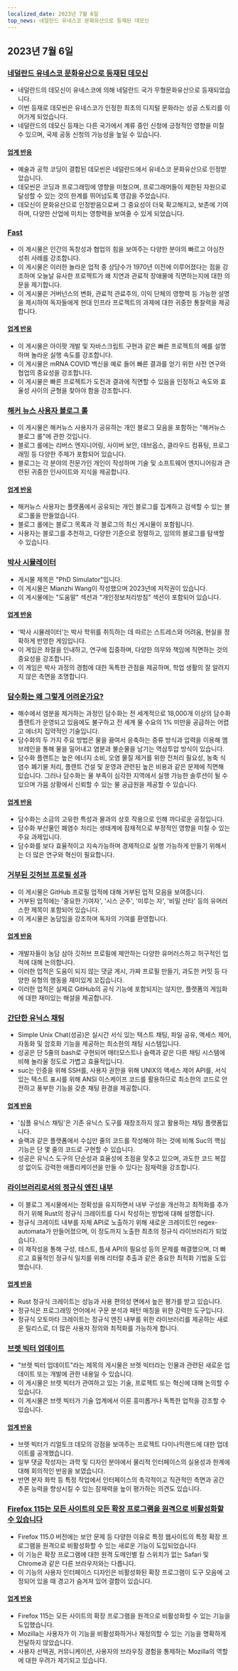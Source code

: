 ```yaml
---
localized_date: 2023년 7월 6일
top_news: 네덜란드 유네스코 문화유산으로 등재된 데모신
---
```


## 2023년 7월 6일

### [네덜란드 유네스코 문화유산으로 등재된 데모신](http://demoscene-the-art-of-coding.net/2023/07/03/unescodemoscene-accepted-as-unesco-cultural-heritage-in-the-netherlands/)

- 네덜란드의 데모신이 유네스코에 의해 네덜란드 국가 무형문화유산으로 등재되었습니다.
- 이번 등재로 데모씬은 유네스코가 인정한 최초의 디지털 문화라는 성공 스토리를 이어가게 되었습니다.
- 네덜란드의 데모신 등재는 다른 국가에서 계류 중인 신청에 긍정적인 영향을 미칠 수 있으며, 국제 공동 신청의 가능성을 높일 수 있습니다.

#### [업계 반응](http://news.ycombinator.com/item?id=36597460)

- 예술과 공학 코딩이 결합된 데모씬은 네덜란드에서 유네스코 문화유산으로 인정받았습니다.
- 데모씬은 코딩과 프로그래밍에 영향을 미쳤으며, 프로그래머들이 제한된 자원으로 달성할 수 있는 것의 한계를 뛰어넘도록 영감을 주었습니다.
- 데모신이 문화유산으로 인정받음으로써 그 중요성이 더욱 확고해지고, 보존에 기여하며, 다양한 산업에 미치는 영향력을 보여줄 수 있게 되었습니다.

### [Fast](https://patrickcollison.com/fast)

- 이 게시물은 인간의 독창성과 협업의 힘을 보여주는 다양한 분야의 빠르고 야심찬 성취 사례를 강조합니다.
- 이 게시물은 이러한 놀라운 업적 중 상당수가 1970년 이전에 이루어졌다는 점을 강조하며 오늘날 유사한 프로젝트가 왜 지연과 관료적 장애물에 직면하는지에 대한 의문을 제기합니다.
- 이 게시물은 거버넌스의 변화, 관료적 관료주의, 이익 단체의 영향력 등 가능한 설명을 제시하여 독자들에게 현대 인프라 프로젝트의 과제에 대한 귀중한 통찰력을 제공합니다.

#### [업계 반응](http://news.ycombinator.com/item?id=36605912)

- 이 게시물은 아이팟 개발 및 자바스크립트 구현과 같은 빠른 프로젝트의 예를 설명하며 놀라운 실행 속도를 강조합니다.
- 이 게시물은 mRNA COVID 백신을 예로 들어 빠른 결과를 얻기 위한 사전 연구와 협업의 중요성을 강조합니다.
- 이 게시물은 빠른 프로젝트가 도전과 결과에 직면할 수 있음을 인정하고 속도와 효율성 사이의 균형을 찾아야 함을 강조합니다.

### [해커 뉴스 사용자 블로그 롤](https://dm.hn)

- 이 게시물은 해커뉴스 사용자가 공유하는 개인 블로그 모음을 포함하는 "해커뉴스 블로그 롤"에 관한 것입니다.
- 블로그 롤에는 리버스 엔지니어링, 사이버 보안, 데브옵스, 클라우드 컴퓨팅, 프로그래밍 등 다양한 주제가 포함되어 있습니다.
- 블로그는 각 분야의 전문가인 개인이 작성하며 기술 및 소프트웨어 엔지니어링과 관련된 귀중한 인사이트와 지식을 제공합니다.

#### [업계 반응](http://news.ycombinator.com/item?id=36605493)

- 해커뉴스 사용자는 플랫폼에서 공유되는 개인 블로그를 집계하고 검색할 수 있는 블로그롤을 만들었습니다.
- 블로그 롤에는 블로그 목록과 각 블로그의 최신 게시물이 포함됩니다.
- 사용자는 블로그를 추천하고, 다양한 기준으로 정렬하고, 임의의 블로그를 탐색할 수 있습니다.

### [박사 시뮬레이터](https://research.wmz.ninja/projects/phd/index.html)

- 게시물 제목은 "PhD Simulator"입니다.
- 이 게시물은 Mianzhi Wang이 작성했으며 2023년에 저작권이 있습니다.
- 이 게시물에는 "도움말" 섹션과 "개인정보처리방침" 섹션이 포함되어 있습니다.

#### [업계 반응](http://news.ycombinator.com/item?id=36597534)

- '박사 시뮬레이터'는 박사 학위를 취득하는 데 따르는 스트레스와 어려움, 현실을 정확하게 반영한 게임입니다.
- 이 게임은 좌절을 인내하고, 연구에 집중하며, 다양한 의무와 책임에 직면하는 것의 중요성을 강조합니다.
- 이 게임은 박사 과정의 경험에 대한 독특한 관점을 제공하며, 학업 생활의 잘 알려지지 않은 측면을 조명합니다.

### [담수화는 왜 그렇게 어려운가요?](https://practical.engineering/blog/2023/6/28/why-is-desalination-so-difficult)

- 해수에서 염분을 제거하는 과정인 담수화는 전 세계적으로 18,000개 이상의 담수화 플랜트가 운영되고 있음에도 불구하고 전 세계 물 수요의 1% 미만을 공급하는 어렵고 에너지 집약적인 기술입니다.
- 담수화의 두 가지 주요 방법은 물을 끓여서 응축하는 증류 방식과 압력을 이용해 멤브레인을 통해 물을 밀어내고 염분과 불순물을 남기는 역삼투압 방식이 있습니다.
- 담수화 플랜트는 높은 에너지 소비, 오염 물질 제거를 위한 전처리 필요성, 농축 식염수 폐기물 처리, 플랜트 건설 및 운영과 관련된 높은 비용과 같은 문제에 직면해 있습니다. 그러나 담수화는 물 부족이 심각한 지역에서 실행 가능한 솔루션이 될 수 있으며 가뭄 상황에서 신뢰할 수 있는 물 공급원을 제공할 수 있습니다.

#### [업계 반응](http://news.ycombinator.com/item?id=36602909)

- 담수화는 소금의 고유한 특성과 물과의 상호 작용으로 인해 까다로운 공정입니다.
- 담수화 부산물인 폐염수 처리는 생태계에 잠재적으로 부정적인 영향을 미칠 수 있는 주요 과제입니다.
- 담수화를 보다 효율적이고 지속가능하며 경제적으로 실행 가능하게 만들기 위해서는 더 많은 연구와 혁신이 필요합니다.

### [거부된 깃허브 프로필 성과](https://github.com/Flet/rejected-github-profile-achievements)

- 이 게시물은 GitHub 프로필 업적에 대해 거부된 업적 모음을 보여줍니다.
- 거부된 업적에는 '중요한 기여자', '시스 군주', '미루는 자', '비밀 산타' 등의 유머러스한 제목이 포함되어 있습니다.
- 이 게시물은 농담임을 강조하며 독자의 기여를 환영합니다.

#### [업계 반응](http://news.ycombinator.com/item?id=36607439)

- 개발자들이 농담 삼아 깃허브 프로필에 제안하는 다양한 유머러스하고 허구적인 업적에 대해 논의합니다.
- 이러한 업적은 도움이 되지 않는 댓글 게시, 가짜 프로필 만들기, 과도한 커밋 등 다양한 유형의 행동을 재미있게 꼬집습니다.
- 이러한 업적은 실제로 GitHub의 공식 기능에 포함되지는 않지만, 플랫폼의 게임화에 대한 재미있는 해설을 제공합니다.

### [간단한 유닉스 채팅](https://the-dam.org/docs/explanations/suc.html)

- Simple Unix Chat(성공)은 실시간 서식 있는 텍스트 채팅, 파일 공유, 액세스 제어, 자동화 및 암호화 기능을 제공하는 최소한의 채팅 시스템입니다.
- 성공은 단 5줄의 bash로 구현되어 매터모스트나 슬랙과 같은 다른 채팅 시스템에 비해 놀라울 정도로 가볍고 효율적입니다.
- suc는 인증을 위해 SSH를, 사용자 권한을 위해 UNIX의 액세스 제어 API를, 서식 있는 텍스트 표시를 위해 ANSI 이스케이프 코드를 활용하므로 최소한의 코드로 안전하고 풍부한 기능을 갖춘 채팅 환경을 제공합니다.

#### [업계 반응](http://news.ycombinator.com/item?id=36594916)

- '심플 유닉스 채팅'은 기존 유닉스 도구를 재창조하지 않고 활용하는 채팅 플랫폼입니다.
- 슬랙과 같은 플랫폼에서 수십만 줄의 코드를 작성해야 하는 것에 비해 Suc의 핵심 기능은 단 몇 줄의 코드로 구현할 수 있습니다.
- 성공은 유닉스 도구의 단순성과 효율성에 초점을 맞추고 있으며, 과도한 코드 복잡성 없이도 강력한 애플리케이션을 만들 수 있다는 잠재력을 강조합니다.

### [라이브러리로서의 정규식 엔진 내부](https://blog.burntsushi.net/regex-internals/)

- 이 블로그 게시물에서는 정확성을 유지하면서 내부 구성을 개선하고 최적화를 추가하기 위해 Rust의 정규식 크레이트를 다시 작성하는 방법에 대해 설명합니다.
- 정규식 크레이트 내부를 자체 API로 노출하기 위해 새로운 크레이트인 regex-automata가 만들어졌으며, 이 정도까지 노출한 최초의 정규식 라이브러리가 되었습니다.
- 이 재작성을 통해 구성, 테스트, 틈새 API의 필요성 등의 문제를 해결했으며, 더 빠르고 효율적인 정규식 일치를 위해 리터럴 추출과 같은 중요한 최적화 기법을 도입했습니다.

#### [업계 반응](http://news.ycombinator.com/item?id=36600263)

- Rust 정규식 크레이트는 성능과 사용 편의성 면에서 높은 평가를 받고 있습니다.
- 정규식은 프로그래밍 언어에서 구문 분석과 패턴 매칭을 위한 강력한 도구입니다.
- 정규식 오토마타 크레이트는 정규식 엔진 내부를 위한 라이브러리를 제공하는 새로운 릴리스로, 더 많은 사용자 정의와 최적화를 가능하게 합니다.

### [브렛 빅터 업데이트](http://worrydream.com/July2023/)

- "브렛 빅터 업데이트"라는 제목의 게시물은 브렛 빅터라는 인물과 관련된 새로운 업데이트 또는 개발에 관한 내용일 수 있습니다.
- 이 게시물은 브렛 빅터가 관여하고 있는 기술, 프로젝트 또는 혁신에 대해 논의할 수 있습니다.
- 이 게시물은 브렛 빅터가 기술 업계에서 이룬 흥미롭거나 독특한 업적을 강조할 수 있습니다.

#### [업계 반응](http://news.ycombinator.com/item?id=36596095)

- 브렛 빅터가 리얼토크 데모의 강점을 보여주는 프로젝트 다이나믹랜드에 대한 업데이트를 공개했습니다.
- 일부 댓글 작성자는 과학 및 디자인 분야에서 물리적 인터페이스의 실용성과 한계에 대해 회의적인 반응을 보였습니다.
- 반면 분자 화학 등 특정 작업에서 인터페이스의 촉각적이고 직관적인 측면과 공간 추론 능력을 향상시킬 수 있는 잠재력을 높이 평가하는 의견도 있습니다.

### [Firefox 115는 모든 사이트의 모든 확장 프로그램을 원격으로 비활성화할 수 있습니다](https://lapcatsoftware.com/articles/2023/7/1.html)

- Firefox 115.0 버전에는 보안 문제 등 다양한 이유로 특정 웹사이트의 특정 확장 프로그램을 원격으로 비활성화할 수 있는 새로운 기능이 도입되었습니다.
- 이 기능은 확장 프로그램에 대한 원격 도메인별 킬 스위치가 없는 Safari 및 Chrome과 같은 다른 브라우저와는 다릅니다.
- 이 기능의 사용자 인터페이스 디자인은 비활성화된 확장 프로그램이 도구 모음에 고정되어 있을 때 경고가 숨겨져 있어 결함이 있습니다.

#### [업계 반응](http://news.ycombinator.com/item?id=36602193)

- Firefox 115는 모든 사이트의 확장 프로그램을 원격으로 비활성화할 수 있는 기능을 도입했습니다.
- Mozilla는 사용자가 이 기능을 비활성화하거나 재정의할 수 있는 기능을 명확하게 전달하지 않았습니다.
- 사용자 선택권, 커뮤니케이션, 사용자의 브라우징 경험을 통제하는 Mozilla의 역할에 대한 우려가 제기되고 있습니다.
